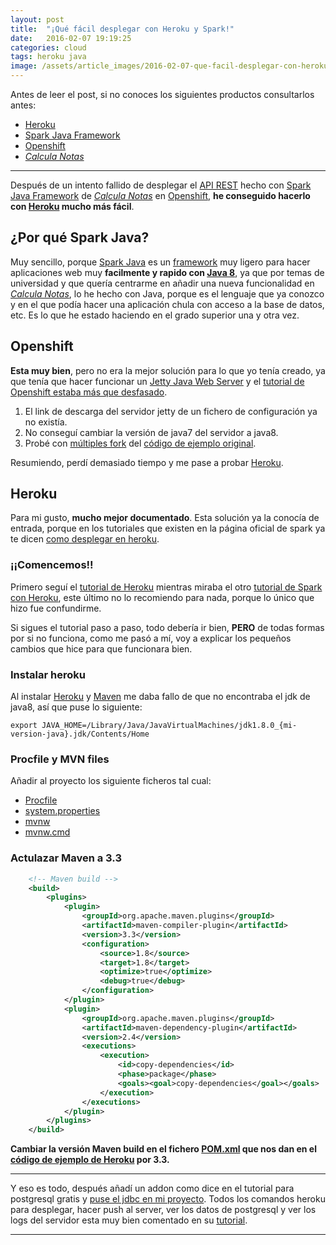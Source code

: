 ```yaml
---
layout: post
title:  "¡Qué fácil desplegar con Heroku y Spark!"
date:   2016-02-07 19:19:25
categories: cloud
tags: heroku java
image: /assets/article_images/2016-02-07-que-facil-desplegar-con-heroku-spark/heroku-inc.jpg
---
```


Antes de leer el post, si no conoces los siguientes productos consultarlos antes:

- [Heroku][7]
- [Spark Java Framework][6]
- [Openshift][2]
- *[Calcula Notas][4]*

----------------

Después de un intento fallido de desplegar el [API REST][5] hecho con [Spark Java Framework][6] de *[Calcula Notas][4]* en [Openshift][2], **he conseguido hacerlo con [Heroku][7] mucho más fácil**.

## ¿Por qué Spark Java?

Muy sencillo, porque [Spark Java][6] es un [framework][8] muy ligero para hacer aplicaciones web muy **facilmente y rapido con [Java 8][10]**, ya que por temas de universidad y que quería centrarme en añadir una nueva funcionalidad en *[Calcula Notas][4]*, lo he hecho con Java, porque es el lenguaje que ya conozco y en el que podía hacer una aplicación chula con acceso a la base de datos, etc.  Es lo que he estado haciendo en el grado superior una y otra vez.

## Openshift

**Esta muy bien**, pero no era la mejor solución para lo que yo tenía creado, ya que tenía que hacer funcionar un [Jetty Java Web Server][9] y el [tutorial de Openshift estaba más que desfasado][3].

1. El link de descarga del servidor jetty de un fichero de configuración ya no existía.
2. No conseguí cambiar la versión de java7 del servidor a java8.
3. Probé con [múltiples fork][13] del [código de ejemplo original][12].

Resumiendo, perdí demasiado tiempo y me pase a probar [Heroku][7].

## Heroku

Para mi gusto, **mucho mejor documentado**. Esta solución ya la conocía de entrada, porque en los tutoriales que existen en la página oficial de spark ya te dicen [como desplegar en heroku][14].

### ¡¡Comencemos!!

Primero seguí el [tutorial de Heroku][15] mientras miraba el otro [tutorial de Spark con Heroku][14], este último no lo recomiendo para nada, porque lo único que hizo fue confundirme.

Si sigues el tutorial paso a paso, todo debería ir bien, **PERO** de todas formas por si no funciona, como me pasó a mí, voy a explicar los pequeños cambios que hice para que funcionara bien.

### Instalar heroku

Al instalar [Heroku][7] y [Maven][16] me daba fallo de que no encontraba el jdk de java8, así que puse lo siguiente:


	export JAVA_HOME=/Library/Java/JavaVirtualMachines/jdk1.8.0_{mi-version-java}.jdk/Contents/Home

### Procfile y MVN files

Añadir al proyecto los siguiente ficheros tal cual:

- [Procfile][17]
- [system.properties][20]
- [mvnw][18]
- [mvnw.cmd][19]

### Actulazar Maven a 3.3

~~~ xml
	<!-- Maven build -->
	<build>
        <plugins>
            <plugin>
                <groupId>org.apache.maven.plugins</groupId>
                <artifactId>maven-compiler-plugin</artifactId>
                <version>3.3</version>
                <configuration>
                    <source>1.8</source>
                    <target>1.8</target>
                    <optimize>true</optimize>
                    <debug>true</debug>
                </configuration>
            </plugin>
            <plugin>
                <groupId>org.apache.maven.plugins</groupId>
                <artifactId>maven-dependency-plugin</artifactId>
                <version>2.4</version>
                <executions>
                    <execution>
                        <id>copy-dependencies</id>
                        <phase>package</phase>
                        <goals><goal>copy-dependencies</goal></goals>
                    </execution>
                </executions>
            </plugin>
        </plugins>
    </build>
~~~

**Cambiar la versión Maven build en el fichero [POM.xml][21] que nos dan en el [código de ejemplo de Heroku][23] por 3.3.**

----------------

Y eso es todo, después añadí un addon como dice en el tutorial para postgresql gratis y [puse el jdbc en mi proyecto][22].
Todos los comandos heroku para desplegar, hacer push al server, ver los datos de postgresql y ver los logs del servidor esta muy bien comentado en su [tutorial][14].

----------------

[1]: http://www.kinisoftware.com/spark-java-framework-y-heroku-la-pareja-perfecta/
[2]: https://www.openshift.com/?sc_cid=70160000000UJArAAO&gclid=CNqIxb2R5soCFVIYGwod6BgFkg
[3]: https://blog.openshift.com/jetty-on-openshift-lightweight-java-web-serving-for-the-cloud/
[4]: http://tonilopezmr.com/calculanotas
[5]: https://es.wikipedia.org/wiki/Representational_State_Transfer
[6]: http://sparkjava.com/
[7]: https://heroku.com/
[8]: https://es.wikipedia.org/wiki/Framework
[9]: http://www.eclipse.org/jetty/
[10]: https://www.java.com/es/download/faq/java8.
[11]: https://github.com/pkolmykov/jetty-openshift-java8
[12]: https://github.com/openshift-quickstart/jetty-openshift-quickstart
[13]: https://github.com/openshift-quickstart/jetty-openshift-quickstart/network
[14]: https://sparktutorials.github.io/2015/08/24/spark-heroku.html
[15]: https://devcenter.heroku.com/articles/getting-started-with-java#introduction
[16]: https://maven.apache.org/
[17]: https://github.com/heroku/java-getting-started/blob/master/Procfile
[18]: https://github.com/heroku/java-getting-started/blob/master/mvnw
[19]: https://github.com/heroku/java-getting-started/blob/master/mvnw.cmd
[20]: https://github.com/heroku/java-getting-started/blob/master/system.properties
[21]: https://github.com/heroku/java-getting-started/blob/master/pom.xml
[22]: https://devcenter.heroku.com/articles/heroku-postgresql#connecting-in-java
[23]: https://github.com/heroku/java-getting-started/
